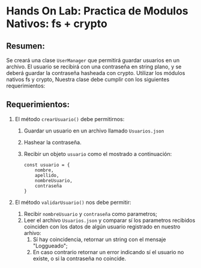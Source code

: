 # Hands On Lab: Practica de Modulos Nativos: fs + crypto

## Resumen:

Se creará una clase `UserManager` que permitirá guardar usuarios en un archivo. El usuario se recibirá con una contraseña en string plano, y se deberá guardar la contraseña hasheada con crypto. Utilizar los módulos nativos fs y crypto, Nuestra clase debe cumplir con los siguientes requerimientos:

## Requerimientos:

1. El método `crearUsuario()` debe permitirnos:

   1. Guardar un usuario en un archivo llamado `Usuarios.json`
   2. Hashear la contraseña.
   3. Recibir un objeto `usuario` como el mostrado a continuación:

      ```
      const usuario = {
          nombre,
          apellido,
          nombreUsuario,
          contraseña
      }
      ```

2. El método `validarUsuario()` nos debe permitir:
   1. Recibir `nombreUsuario` y `contraseña` como parametros;
   2. Leer el archivo `Usuarios.json` y comparar sí los parametros recibidos coinciden con los datos de algún usuario registrado en nuestro arhivo:
      1. Sí hay coincidencia, retornar un string con el mensaje "Loggueado";
      2. En caso contrario retornar un error indicando sí el usuario no existe, o si la contraseña no coincide.
